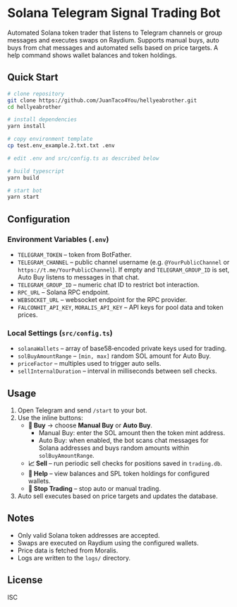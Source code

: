 # Solana Telegram Signal Trading Bot

Automated Solana token trader that listens to Telegram channels or group messages and executes swaps on Raydium. Supports manual buys, auto buys from chat messages and automated sells based on price targets. A help command shows wallet balances and token holdings.

## Quick Start

```bash
# clone repository
git clone https://github.com/JuanTaco4You/hellyeabrother.git
cd hellyeabrother

# install dependencies
yarn install

# copy environment template
cp test.env_example.2.txt.txt .env

# edit .env and src/config.ts as described below

# build typescript
yarn build

# start bot
yarn start
```

## Configuration

### Environment Variables (`.env`)
- `TELEGRAM_TOKEN` – token from BotFather.
- `TELEGRAM_CHANNEL` – public channel username (e.g. `@YourPublicChannel` or `https://t.me/YourPublicChannel`). If empty and `TELEGRAM_GROUP_ID` is set, Auto Buy listens to messages in that chat.
- `TELEGRAM_GROUP_ID` – numeric chat ID to restrict bot interaction.
- `RPC_URL` – Solana RPC endpoint.
- `WEBSOCKET_URL` – websocket endpoint for the RPC provider.
- `FALCONHIT_API_KEY`, `MORALIS_API_KEY` – API keys for pool data and token prices.

### Local Settings (`src/config.ts`)
- `solanaWallets` – array of base58‑encoded private keys used for trading.
- `solBuyAmountRange` – `[min, max]` random SOL amount for Auto Buy.
- `priceFactor` – multiples used to trigger auto sells.
- `sellInternalDuration` – interval in milliseconds between sell checks.

## Usage

1. Open Telegram and send `/start` to your bot.
2. Use the inline buttons:
   - **🛒 Buy** → choose **Manual Buy** or **Auto Buy**.
     - Manual Buy: enter the SOL amount then the token mint address.
     - Auto Buy: when enabled, the bot scans chat messages for Solana addresses and buys random amounts within `solBuyAmountRange`.
   - **📈 Sell** – run periodic sell checks for positions saved in `trading.db`.
   - **💼 Help** – view balances and SPL token holdings for configured wallets.
   - **🛒 Stop Trading** – stop auto or manual trading.
3. Auto sell executes based on price targets and updates the database.

## Notes

- Only valid Solana token addresses are accepted.
- Swaps are executed on Raydium using the configured wallets.
- Price data is fetched from Moralis.
- Logs are written to the `logs/` directory.

## License

ISC


